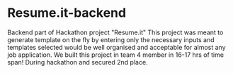 # Resume.it-backend 
Backend part of Hackathon project "Resume.it" 
This project was meant to generate template on the fly by entering only the necessary inputs and templates selected would be well organised and acceptable
for almost any job application.
We built this project in team 4 member in 16-17 hrs of time span! During hackathon and secured 2nd place.
